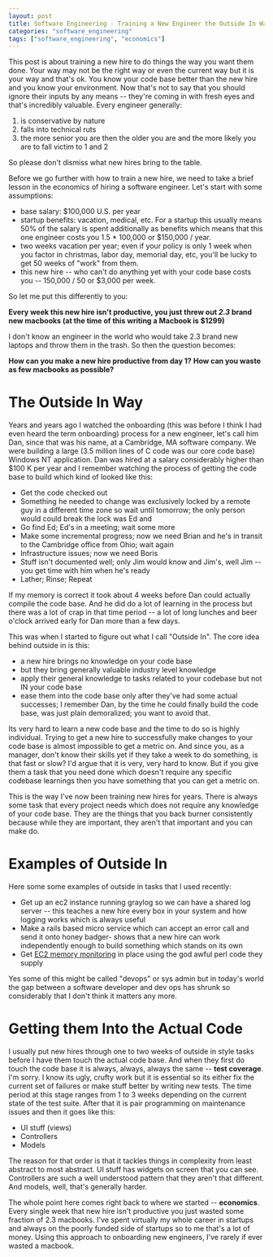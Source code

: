 ```yaml
---
layout: post
title: Software Engineering - Training a New Engineer the Outside In Way
categories: "software_engineering"
tags: ["software_engineering", "economics"]
---
```

This post is about training a new hire to do things the way you want them done.  Your way may not be the right way or even the current way but it is your way and that's ok.  You know your code base better than the new hire and you know your environment.  Now that's not to say that you should ignore their inputs by any means -- they're coming in with fresh eyes and that's incredibly valuable.  Every engineer generally:

1. is conservative by nature
2. falls into technical ruts
3. the more senior you are then the older you are and the more likely you are to fall victim to 1 and 2

So please don't dismiss what new hires bring to the table.

Before we go further with how to train a new hire, we need to take a brief lesson in the economics of hiring a software engineer.  Let's start with some assumptions:

* base salary: $100,000 U.S. per year
* startup benefits: vacation, medical, etc.  For a startup this usually means 50% of the salary is spent additionally as benefits which means that this one engineer costs you 1.5 * 100,000 or $150,000 / year.
* two weeks vacation per year; even if your policy is only 1 week when you factor in christmas, labor day, memorial day, etc, you'll be lucky to get 50 weeks of "work" from them.
* this new hire -- who can't do anything yet with your code base costs you -- 150,000 / 50 or $3,000 per week.

So let me put this differently to you: 

**Every week this new hire isn't productive, you just threw out *2.3* brand new macbooks (at the time of this writing a Macbook is $1299)**

I don't know an engineer in the world who would take 2.3 brand new laptops and throw them in the trash.  So then the question becomes: 

**How can you make a new hire productive from day 1?**
**How can you waste as few macbooks as possible?**

# The Outside In Way

Years and years ago I watched the onboarding (this was before I think I had even heard the term onboarding) process for a new engineer, let's call him Dan, since that was his name, at a Cambridge, MA software company.  We were building a large (3.5 million lines of C code was our core code base) Windows NT application.  Dan was hired at a salary considerably higher than $100 K per year and I remember watching the process of getting the code base to build which kind of looked like this:

* Get the code checked out
* Something he needed to change was exclusively locked by a remote guy in a different time zone so wait until tomorrow; the only person would could break the lock was Ed and
* Go find Ed; Ed's in a meeting; wait some more
* Make some incremental progress; now we need Brian and he's in transit to the Cambridge office from Ohio; wait again
* Infrastructure issues; now we need Boris
* Stuff isn't documented well; only Jim would know and Jim's, well Jim -- you get time with him when he's ready
* Lather; Rinse; Repeat

If my memory is correct it took about 4 weeks before Dan could actually compile the code base.  And he did do a lot of learning in the process but there was a lot of crap in that time period -- a lot of long lunches and beer o'clock arrived early for Dan more than a few days.

This was when I started to figure out what I call "Outside In".  The core idea behind outside in is this:

* a new hire brings no knowledge on your code base 
* but they bring generally valuable industry level knowledge
* apply their general knowledge to tasks related to your codebase but not IN your code base
* ease them into the code base only after they've had some actual successes; I remember Dan, by the time he could finally build the code base, was just plain demoralized; you want to avoid that.

Its very hard to learn a new code base and the time to do so is highly individual.  Trying to get a new hire to successfully make changes to your code base is almost impossible to get a metric on.  And since you, as a manager, don't know their skills yet if they take a week to do something, is that fast or slow?  I'd argue that it is very, very hard to know.  But if you give them a task that you need done which doesn't require any specific codebase learnings then you have something that you can get a metric on.  

This is the way I've now been training new hires for years.  There is always some task that every project needs which does not require any knowledge of your code base.  They are the things that you back burner consistently because while they are important, they aren't that important and you can make do.

# Examples of Outside In

Here some some examples of outside in tasks that I used recently:

* Get up an ec2 instance running graylog so we can have a shared log server -- this teaches a new hire every box in your system and how logging works which is always useful
* Make a rails based micro service which can accept an error call and send it onto honey badger- shows that a new hire can work independently enough to build something which stands on its own
* Get [EC2 memory monitoring](http://blog.krishnachaitanya.ch/2016/03/monitor-ec2-memory-usage-using-aws.html) in place using the god awful perl code they supply

Yes some of this might be called "devops" or sys admin but in today's world the gap between a software developer and dev ops has shrunk so considerably that I don't think it matters any more.

# Getting them Into the Actual Code

I usually put new hires through one to two weeks of outside in style tasks before I have them touch the actual code base.  And when they first do touch the code base it is always, always, always the same -- **test coverage**.  I'm sorry.  I know its ugly, crufty work but it is essential so its either fix the current set of failures or make stuff better by writing new tests.  The time period at this stage ranges from 1 to 3 weeks depending on the current state of the test suite.  After that it is pair programming on maintenance issues and then it goes like this:

* UI stuff (views)
* Controllers
* Models

The reason for that order is that it tackles things in complexity from least abstract to most abstract.  UI stuff has widgets on screen that you can see.  Controllers are such a well understood pattern that they aren't that different.  And models, well, that's generally harder.

The whole point here comes right back to where we started -- **economics**.  Every single week that new hire isn't productive you just wasted some fraction of 2.3 macbooks.  I've spent virtually my whole career in startups and always on the poorly funded side of startups so to me that's a lot of money.  Using this approach to onboarding new engineers, I've rarely if ever wasted a macbook.